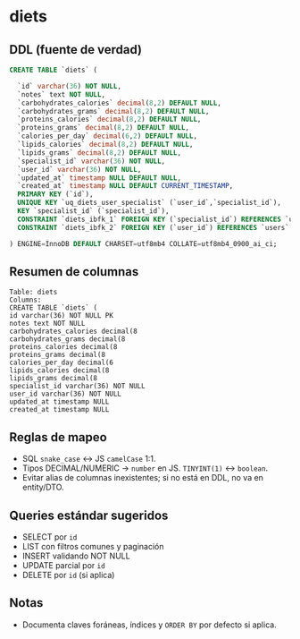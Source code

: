 # diets

## DDL (fuente de verdad)
```sql
CREATE TABLE `diets` (

  `id` varchar(36) NOT NULL,
  `notes` text NOT NULL,
  `carbohydrates_calories` decimal(8,2) DEFAULT NULL,
  `carbohydrates_grams` decimal(8,2) DEFAULT NULL,
  `proteins_calories` decimal(8,2) DEFAULT NULL,
  `proteins_grams` decimal(8,2) DEFAULT NULL,
  `calories_per_day` decimal(6,2) DEFAULT NULL,
  `lipids_calories` decimal(8,2) DEFAULT NULL,
  `lipids_grams` decimal(8,2) DEFAULT NULL,
  `specialist_id` varchar(36) NOT NULL,
  `user_id` varchar(36) NOT NULL,
  `updated_at` timestamp NULL DEFAULT NULL,
  `created_at` timestamp NULL DEFAULT CURRENT_TIMESTAMP,
  PRIMARY KEY (`id`),
  UNIQUE KEY `uq_diets_user_specialist` (`user_id`,`specialist_id`),
  KEY `specialist_id` (`specialist_id`),
  CONSTRAINT `diets_ibfk_1` FOREIGN KEY (`specialist_id`) REFERENCES `users` (`id`),
  CONSTRAINT `diets_ibfk_2` FOREIGN KEY (`user_id`) REFERENCES `users` (`id`)

) ENGINE=InnoDB DEFAULT CHARSET=utf8mb4 COLLATE=utf8mb4_0900_ai_ci;
```

## Resumen de columnas
```
Table: diets
Columns:
CREATE TABLE `diets` (
id varchar(36) NOT NULL PK
notes text NOT NULL
carbohydrates_calories decimal(8
carbohydrates_grams decimal(8
proteins_calories decimal(8
proteins_grams decimal(8
calories_per_day decimal(6
lipids_calories decimal(8
lipids_grams decimal(8
specialist_id varchar(36) NOT NULL
user_id varchar(36) NOT NULL
updated_at timestamp NULL
created_at timestamp NULL
```

## Reglas de mapeo
- SQL `snake_case` ↔ JS `camelCase` 1:1.
- Tipos DECIMAL/NUMERIC → `number` en JS. `TINYINT(1)` ↔ `boolean`.
- Evitar alias de columnas inexistentes; si no está en DDL, no va en entity/DTO.

## Queries estándar sugeridos
- SELECT por `id`
- LIST con filtros comunes y paginación
- INSERT validando NOT NULL
- UPDATE parcial por `id`
- DELETE por `id` (si aplica)

## Notas
- Documenta claves foráneas, índices y `ORDER BY` por defecto si aplica.
